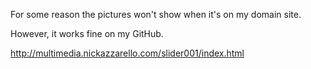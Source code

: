 For some reason the pictures won't show when it's on my domain site.

However, it works fine on my GitHub.

http://multimedia.nickazzarello.com/slider001/index.html
